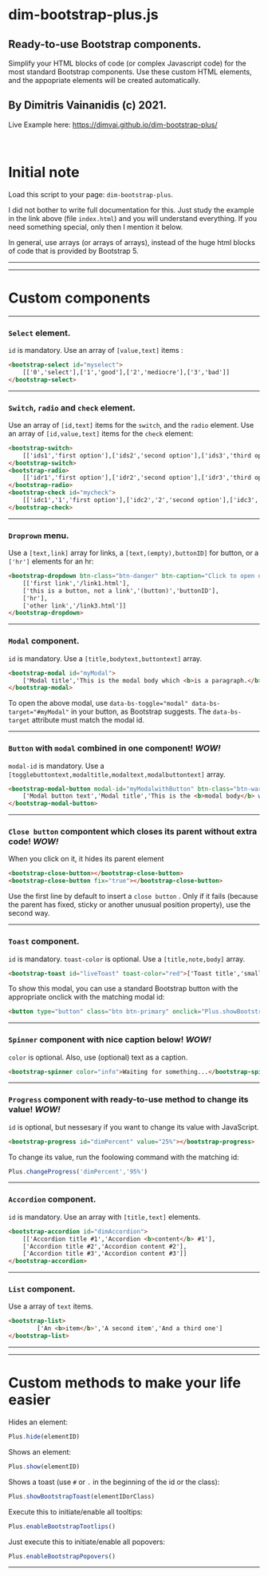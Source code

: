 # dim-bootstrap-plus.js
 ## Ready-to-use Bootstrap components. 
 Simplify your HTML blocks of code (or complex Javascript code) for the most standard Bootstrap components. Use these custom HTML elements, and the appopriate elements will be created automatically.
 ## By Dimitris Vainanidis (c) 2021. #
 Live Example here: https://dimvai.github.io/dim-bootstrap-plus/

<br/>

# **Initial note**
Load this script to your page: ```dim-bootstrap-plus```.

I did not bother to write full documentation for this. Just study the example in the link above (file ```index.html```) and you will understand everything. If you need something special, only then I mention it below.

In general, use arrays (or arrays of arrays), instead of the huge html blocks of code that is provided by Bootstrap 5.

<hr>
<hr>

# **Custom components**
<hr>

### `Select` element. 
`id` is mandatory. Use an array of `[value,text]` items :
```HTML
<bootstrap-select id="myselect">
    [['0','select'],['1','good'],['2','mediocre'],['3','bad']]
</bootstrap-select>
```
<hr>

### `Switch`, `radio` and `check` element. 
Use an array of `[id,text]` items  for the `switch`, and the `radio` element. Use an array of `[id,value,text]` items for the `check` element:
```HTML
<bootstrap-switch>
    [['ids1','first option'],['ids2','second option'],['ids3','third option']]
</bootstrap-switch>
<bootstrap-radio>
    [['idr1','first option'],['idr2','second option'],['idr3','third option']]
</bootstrap-radio>
<bootstrap-check id="mycheck">
    [['idc1','1','first option'],['idc2','2','second option'],['idc3','3','third option']]
</bootstrap-check>
```
<hr>

### `Droprown` menu. 
Use a `[text,link]` array for links, a `[text,(empty),buttonID]` for button, or a `['hr']` elements for an hr:
```HTML
<bootstrap-dropdown btn-class="btn-danger" btn-caption="Click to open dropdown menu">
    [['first link','/link1.html'],
    ['this is a button, not a link','(button)','buttonID'],
    ['hr'],
    ['other link','/link3.html']]
</bootstrap-dropdown>
```
<hr>

### `Modal` component. 
`id` is mandatory. Use a `[title,bodytext,buttontext]` array. 
```HTML
<bootstrap-modal id="myModal">
    ['Modal title','This is the modal body which <b>is a paragraph.</b>','OK']
</bootstrap-modal>
```
To open the above modal, use `data-bs-toggle="modal" data-bs-target="#myModal"` in your button, as Bootstrap suggests. The `data-bs-target` attribute must match the modal id.
<hr>

### `Button` with `modal` **combined** in one component! *WOW!*
`modal-id` is mandatory. Use a `[togglebuttontext,modaltitle,modaltext,modalbuttontext]` array. 

```HTML
<bootstrap-modal-button modal-id="myModalwithButton" btn-class="btn-warning">
    ['Modal button text','Modal title','This is the <b>modal body</b> which is a paragraph. ','OK']
</bootstrap-modal-button>
```
<hr>

### `Close button` compontent which closes its parent without extra code! *WOW!*
When you click on it, it hides its parent element
```HTML
<bootstrap-close-button></bootstrap-close-button>
<bootstrap-close-button fix="true"></bootstrap-close-button>
```
Use the first line by default to insert a `close button` . Only if it fails (because the parent has fixed, sticky or another unusual position property), use the second way.
<hr>

### `Toast` component.
`id` is mandatory. `toast-color` is optional. Use a `[title,note,body]` array. 
```HTML
<bootstrap-toast id="liveToast" toast-color="red">['Toast title','small note','This is the message of the toast.']</bootstrap-toast>
```
To show this modal, you can use a standard Bootstrap button with the appropriate onclick with the matching modal id:
```HTML
<button type="button" class="btn btn-primary" onclick="Plus.showBootstrapToast('#liveToast')">Show live toast</button>
```
<hr>

### `Spinner` component with nice caption below! *WOW!*
`color` is optional. Also, use (optional) text as a caption. 

```HTML
<bootstrap-spinner color="info">Waiting for something...</bootstrap-spinner>
```
<hr>

### `Progress` component with ready-to-use method to change its value! *WOW!*
`id` is optional, but nessesary if you want to change its value with JavaScript.
```HTML
<bootstrap-progress id="dimPercent" value="25%"></bootstrap-progress>
```
To change its value, run the foolowing command with the matching id:
```JavaScript
Plus.changeProgress('dimPercent','95%')
```
<hr>

### `Accordion` component.
`id` is mandatory. Use an array with `[title,text]` elements.
```HTML
<bootstrap-accordion id="dimAccordion">
    [['Accordion title #1','Accordion <b>content</b> #1'],
    ['Accordion title #2','Accordion content #2'],
    ['Accordion title #3','Accordion content #3']]
</bootstrap-accordion>
```
<hr>

### `List` component.
Use a array of `text` items. 
```HTML
<bootstrap-list>
        ['An <b>item</b>','A second item','And a third one']
</bootstrap-list>
```


<hr>
<hr>

# **Custom methods to make your life easier**


Hides an element:
```Javascript
Plus.hide(elementID)
```
Shows an element:
```Javascript
Plus.show(elementID)
```
Shows a toast (use `#` or `.` in the beginning of the id or the class):
```Javascript
Plus.showBootstrapToast(elementIDorClass)
```
Execute this to initiate/enable all tooltips:
```Javascript
Plus.enableBootstrapTootlips()
```

Just execute this to initiate/enable all popovers:
```Javascript
Plus.enableBootstrapPopovers()
```

<hr>